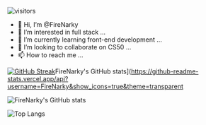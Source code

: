 ![visitors](https://visitor-badge.glitch.me/badge?page_id=FireNarky&left_color=green&right_color=red)

- 👋 Hi, I’m @FireNarky
- 👀 I’m interested in full stack ...
- 🌱 I’m currently learning front-end development ...
- 💞️ I’m looking to collaborate on CS50 ...
- 📫 How to reach me ...

<!---
FireNarky/FireNarky is a ✨ special ✨ repository because its `README.md` (this file) appears on my GitHub profile.
--->

[![GitHub Streak](https://streak-stats.demolab.com/?user=FireNarky)](https://git.io/streak-stats)FireNarky's GitHub stats](https://github-readme-stats.vercel.app/api?username=FireNarky&show_icons=true&theme=transparent

![FireNarky's GitHub stats](https://github-readme-stats.vercel.app/api?username=FireNarky&show_icons=true&theme=transparent)

![Top Langs](https://github-readme-stats.vercel.app/api/top-langs/?username=FireNarky&layout=compact)

<!---
![FireNarky's GitHub Repository Contribution stats](https://github-contributor-stats.vercel.app/api?username=FireNarky)
<!---
